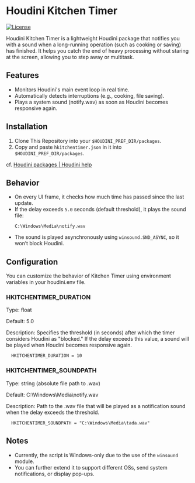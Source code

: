 # Houdini Kitchen Timer
[![License](https://img.shields.io/badge/License-Apache%202.0-blue.svg)](https://github.com/tanitta/hkitchentimer/blob/main/LICENSE)

Houdini Kitchen Timer is a lightweight Houdini package that notifies you with a sound when a long-running operation (such as cooking or saving) has finished.
It helps you catch the end of heavy processing without staring at the screen, allowing you to step away or multitask.

## Features

- Monitors Houdini's main event loop in real time.
- Automatically detects interruptions (e.g., cooking, file saving).
- Plays a system sound (notify.wav) as soon as Houdini becomes responsive again.

## Installation

1. Clone This Repository into your `$HOUDINI_PREF_DIR/packages`.
2. Copy and paste `hkitchentimer.json` in it into `$HOUDINI_PREF_DIR/packages`.

cf. [Houdini packages | Houdini help](https://www.sidefx.com/docs/houdini/ref/plugins.html)

## Behavior

- On every UI frame, it checks how much time has passed since the last update.
- If the delay exceeds `5.0` seconds (default threshold), it plays the sound file:
  ```
  C:\Windows\Media\notify.wav
  ```
- The sound is played asynchronously using `winsound.SND_ASYNC`, so it won’t block Houdini.

## Configuration

You can customize the behavior of Kitchen Timer using environment variables in your houdini.env file.

### HKITCHENTIMER_DURATION
Type: float

Default: 5.0

Description:
Specifies the threshold (in seconds) after which the timer considers Houdini as "blocked."
If the delay exceeds this value, a sound will be played when Houdini becomes responsive again.

```
  HKITCHENTIMER_DURATION = 10
```

### HKITCHENTIMER_SOUNDPATH
Type: string (absolute file path to .wav)

Default: C:\Windows\Media\notify.wav

Description:
Path to the .wav file that will be played as a notification sound when the delay exceeds the threshold.

```
  HKITCHENTIMER_SOUNDPATH = "C:\Windows\Media\tada.wav"
```

## Notes

- Currently, the script is Windows-only due to the use of the `winsound` module.
- You can further extend it to support different OSs, send system notifications, or display pop-ups.

